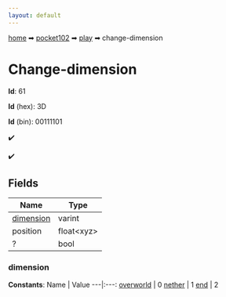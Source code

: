 ```yaml
---
layout: default
---
```


[home](/) ➡ [pocket102](/protocol/pocket102) ➡ [play](/protocol/pocket102/play) ➡ change-dimension

# Change-dimension

**Id**: 61

**Id** (hex): 3D

**Id** (bin): 00111101

✔️

✔️

## Fields

Name | Type
---|---
[dimension](#dimension) | varint
position | float&lt;xyz&gt;
? | bool

### dimension

**Constants**:
Name | Value
---|:---:
[overworld](dimension_overworld) | 0
[nether](dimension_nether) | 1
[end](dimension_end) | 2

